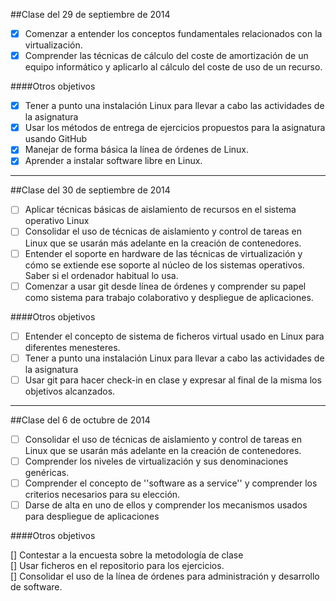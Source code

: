 ##Clase del 29 de septiembre de 2014

- [X] Comenzar a entender los conceptos fundamentales relacionados con la virtualización.  
- [x] Comprender las técnicas de cálculo del coste de amortización de un equipo informático y aplicarlo al cálculo del coste de uso de un recurso.  

####Otros objetivos
- [x] Tener a punto una instalación Linux para llevar a cabo las actividades de la asignatura  
- [x] Usar los métodos de entrega de ejercicios propuestos para la asignatura usando GitHub    
- [x] Manejar de forma básica la línea de órdenes de Linux.  
- [x] Aprender a instalar software libre en Linux.  

***

##Clase del 30 de septiembre de 2014
- [ ] Aplicar técnicas básicas de aislamiento de recursos en el sistema operativo Linux  
- [ ] Consolidar el uso de técnicas de aislamiento y control de tareas en Linux que se usarán más adelante en la creación de contenedores.  
- [ ] Entender el soporte en hardware de las técnicas de virtualización y cómo se extiende ese soporte al núcleo de los sistemas operativos. Saber si el ordenador habitual lo usa.  
- [ ] Comenzar a usar git desde línea de órdenes y comprender su papel como sistema para trabajo colaborativo y despliegue de aplicaciones.  

####Otros objetivos

- [ ] Entender el concepto de sistema de ficheros virtual usado en Linux para diferentes menesteres.  
- [ ] Tener a punto una instalación Linux para llevar a cabo las actividades de la asignatura  
- [ ] Usar git para hacer check-in en clase y expresar al final de la misma los objetivos alcanzados.  
***
##Clase del 6 de octubre de 2014

- [ ] Consolidar el uso de técnicas de aislamiento y control de tareas en Linux que se usarán más adelante en la creación de contenedores.  
- [ ] Comprender los niveles de virtualización y sus denominaciones genéricas.  
- [ ] Comprender el concepto de ''software as a service'' y comprender los criterios necesarios para su elección.  
- [ ] Darse de alta en uno de ellos y comprender los mecanismos usados para despliegue de aplicaciones  

####Otros objetivos

[] Contestar a la encuesta sobre la metodología de clase  
[] Usar ficheros en el repositorio para los ejercicios.  
[] Consolidar el uso de la línea de órdenes para administración y desarrollo de software.  
